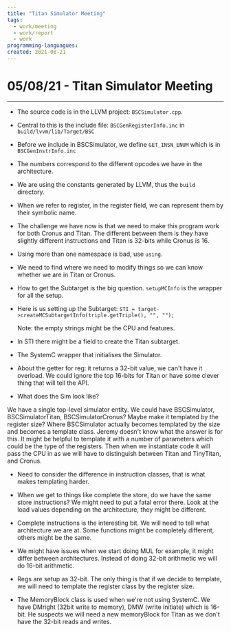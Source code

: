 ```yaml
---
title: "Titan Simulator Meeting" 
tags:
  - work/meeting
  - work/report
  - work
programming-languagues:
created: 2021-08-21
---
```

# 05/08/21 - Titan Simulator Meeting
---
* The source code is in the LLVM project: `BSCSimulator.cpp`.

* Central to this is the include file: `BSCGenRegisterInfo.inc` in  `build/lvvm/lib/Target/BSC`

* Before we include in BSCSimulator, we define `GET_INSN_ENUM` which is in `BSCGenInstrInfo.inc`

* The numbers correspond to the different opcodes we have in the architecture.

* We are using the constants generated by LLVM, thus the `build` directory.

* When we refer to register, in the register field, we can represent them by their symbolic name. 

* The challenge we have now is that we need to make this program work for both Cronus and Titan. The different between them is they have slightly different instructions and Titan is 32-bits while Cronus is 16.

* Using more than one namespace is bad, use `using`.

* We need to find where we need to modify things so we can know whether we are  in Titan or Cronus.

* How to get the Subtarget is the big question. `setupMCInfo` is the wrapper for all the setup. 

* Here is us setting up the Subtarget: `STI = target->createMCSubtargetInfo(triple.getTriple(), "", "");`

  Note: the empty strings might be the CPU and features.

* In STI there might be a field to create the Titan subtarget.

* The SystemC wrapper that initialises the Simulator.

* About the getter for reg: it returns a 32-bit value, we can't have it  overload. We could ignore the top 16-bits for Titan or have some clever thing that will tell the API.

* What does the Sim look like?

We have a single top-level simulator entity. We could have BSCSimulator, BSCSimulatorTitan, BSCSimulatorCronus? Maybe make it templated by the register size? Where BSCSimulator actually becomes templated by the size and becomes a template class. Jeremy doesn't know what the answer is for this. It might be helpful to template it with a number of parameters which could be the type of  the registers. Then when we instantiate code it will pass the CPU in as we will have to distinguish between Titan and TinyTitan, and Cronus.

* Need to consider the difference in instruction classes, that is what makes templating harder.

* When we get to things like complete the store, do we have the same store instructions? We might need to put a fatal error there. Look at the load values depending on the architecture, they might be different. 

* Complete instructions is the interesting bit. We will need to tell what architecture we are at. Some functions might be completely different, others might be the same.

* We might have issues when we start doing MUL for example, it might differ between architectures. Instead of doing 32-bit arithmetic we will do 16-bit arithmetic.

* Regs are setup as 32-bit. The only thing is that if we decide to template, we will need to template the register class by the register size.

* The MemoryBlock class is used when we're not using SystemC. We have DMright (32bit write to memory), DMW (write initiate) which is 16-bit. He suspects we will need a new memoryBlock for Titan as we don't have the 32-bit reads and writes.